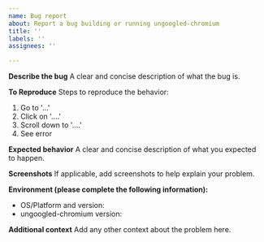 ```yaml
---
name: Bug report
about: Report a bug building or running ungoogled-chromium
title: ''
labels: ''
assignees: ''

---
```


<!--
*** PLEASE READ FIRST ***

Before submitting this issue, please confirm if you should submit an issue to a platform-specific issue tracker instead:
https://github.com/Eloston/ungoogled-chromium/blob/master/SUPPORT.md#platform-specific-support

Otherwise, your issue may not be noticed. In addition, please read through the Support document first:
https://github.com/Eloston/ungoogled-chromium/blob/master/SUPPORT.md
-->

**Describe the bug**
A clear and concise description of what the bug is.

**To Reproduce**
Steps to reproduce the behavior:
1. Go to '...'
2. Click on '....'
3. Scroll down to '....'
4. See error

**Expected behavior**
A clear and concise description of what you expected to happen.

**Screenshots**
If applicable, add screenshots to help explain your problem.

**Environment (please complete the following information):**
 - OS/Platform and version:
 - ungoogled-chromium version:

**Additional context**
Add any other context about the problem here.

